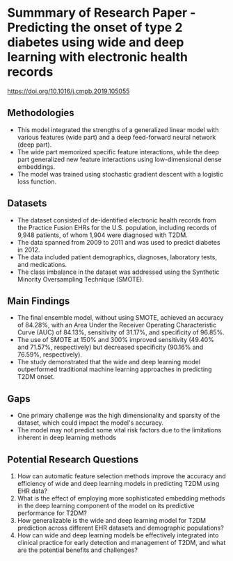 # Summmary of Research Paper - Predicting the onset of type 2 diabetes using wide and deep learning with electronic health records
https://doi.org/10.1016/j.cmpb.2019.105055

## Methodologies
- This model integrated the strengths of a generalized linear model with various features (wide part) and a deep feed-forward neural network (deep part). 
- The wide part memorized specific feature interactions, while the deep part generalized new feature interactions using low-dimensional dense embeddings. 
- The model was trained using stochastic gradient descent with a logistic loss function.

## Datasets
- The dataset consisted of de-identified electronic health records from the Practice Fusion EHRs for the U.S. population, including records of 9,948 patients, of whom 1,904 were diagnosed with T2DM.
- The data spanned from 2009 to 2011 and was used to predict diabetes in 2012. 
- The data included patient demographics, diagnoses, laboratory tests, and medications.
- The class imbalance in the dataset was addressed using the Synthetic Minority Oversampling Technique (SMOTE).

## Main Findings
- The final ensemble model, without using SMOTE, achieved an accuracy of 84.28%, with an Area Under the Receiver Operating Characteristic Curve (AUC) of 84.13%, sensitivity of 31.17%, and specificity of 96.85%.
- The use of SMOTE at 150% and 300% improved sensitivity (49.40% and 71.57%, respectively) but decreased specificity (90.16% and 76.59%, respectively).
- The study demonstrated that the wide and deep learning model outperformed traditional machine learning approaches in predicting T2DM onset.

## Gaps
- One primary challenge was the high dimensionality and sparsity of the dataset, which could impact the model's accuracy. 
- The model may not predict some vital risk factors due to the limitations inherent in deep learning methods

## Potential Research Questions
1. How can automatic feature selection methods improve the accuracy and efficiency of wide and deep learning models in predicting T2DM using EHR data?
2. What is the effect of employing more sophisticated embedding methods in the deep learning component of the model on its predictive performance for T2DM?
3. How generalizable is the wide and deep learning model for T2DM prediction across different EHR datasets and demographic populations?
4. How can wide and deep learning models be effectively integrated into clinical practice for early detection and management of T2DM, and what are the potential benefits and challenges?